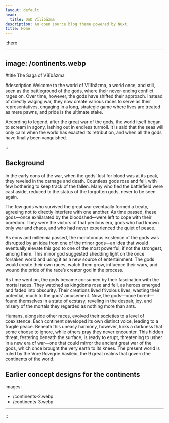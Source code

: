```yaml
---
layout: default
head:
  title: DnD Vīlībāzma
description: An open source blog theme powered by Nuxt.
title: Home
---
```


::hero

---

## image: /continents.webp

#title
The Saga of Vīlībāzma

#description
Welcome to the world of Vīlībāzma, a world once, and still, seen as the battleground of the gods, where their never-ending conflict rages on. Over time, however, the gods have shifted their approach. Instead of directly waging war, they now create various races to serve as their representatives, engaging in a long, strategic game where lives are treated as mere pawns, and pride is the ultimate stake.

According to legend, after the great war of the gods, the world itself began to scream in agony, lashing out in endless turmoil. It is said that the seas will only calm when the world has exacted its retribution, and when all the gods have finally been vanquished.

::

## Background

In the early eons of the war, when the gods’ lust for blood was at its peak, they reveled in the carnage and death. Countless gods rose and fell, with few bothering to keep track of the fallen. Many who fled the battlefield were cast aside, reduced to the status of the forgotten gods, never to be seen again.

The few gods who survived the great war eventually formed a treaty, agreeing not to directly interfere with one another. As time passed, these gods—once exhilarated by the bloodshed—were left to cope with their boredom. They were the victors of that perilous era, gods who had known only war and chaos, and who had never experienced the quiet of peace.

As eons and millennia passed, the monotonous existence of the gods was disrupted by an idea from one of the minor gods—an idea that would eventually elevate this god to one of the most powerful, if not the strongest, among them. This minor god suggested shedding light on the once forsaken world and using it as a new source of entertainment. The gods would create their own races, watch them grow, influence their wars, and wound the pride of the race’s creator god in the process.

As time went on, the gods became consumed by their fascination with the mortal races. They watched as kingdoms rose and fell, as heroes emerged and faded into obscurity. Their creations lived frivolous lives, wasting their potential, much to the gods' amusement. Now, the gods—once bored—found themselves in a state of ecstasy, reveling in the despair, joy, and misery of the mortals they regarded as nothing more than ants.

Humans, alongside other races, evolved their societies to a level of coexistence. Each continent developed its own distinct voice, leading to a fragile peace. Beneath this uneasy harmony, however, lurks a darkness that some choose to ignore, while others pray they never encounter. This hidden threat, festering beneath the surface, is ready to erupt, threatening to usher in a new era of war—one that could mirror the ancient great war of the gods, which once brought the very earth to its knees. The present world is ruled by the Vore Rovegrie Vasileio, the 9 great realms that govern the continents of the world.

## Earlier concept designs for the continents

images:

- /continents-2.webp
- /continents-3.webp

---

::

